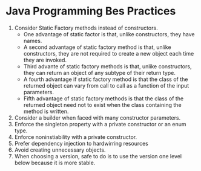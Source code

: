 # Java Programming Bes Practices
1. Consider Static Factory methods instead of constructors.
    * One advantage of static factor is that, unlike constructors, they have names.
    * A second advantage of static factory method is that, unlike constructors, they
        are not required to create a new object each time they are invoked.
    * Third advante of static factory methods is that, unlike constructors, they can 
        return an object of any subtype of their return type.
    * A fourth advantage if static factory method is that the class of the returned
        object can vary from call to call as a function of the input parameters.
    * Fifth advantage of static factory methods is that the class of the returned object
        need not to exist when the class containing the method is written.
2. Consider a builder when faced with many constructor parameters.
3. Enforce the singleton property with a private constructor or an enum type.
4. Enforce noninstiability with a private constructor.
5. Prefer dependency injection to hardwirring resources
6. Avoid creating unnecessary objects.
7. When choosing a version, safe to do is to use the version one level below because it is more stable.